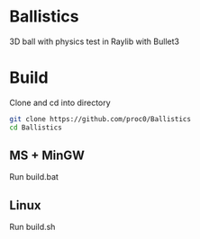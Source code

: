 # Ballistics

3D ball with physics test in Raylib with Bullet3

# Build

Clone and cd into directory

```bash
git clone https://github.com/proc0/Ballistics
cd Ballistics
```

## MS + MinGW

Run build.bat

## Linux

Run build.sh
